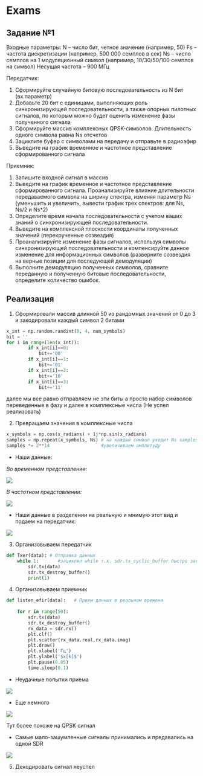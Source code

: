 # Exams

## Задание №1

Входные параметры:
N – число бит, четное значение (например, 50)
Fs – частота дискретизации (например, 500 000 семплов в сек)
Ns – число семплов на 1 модуляционный символ (например, 10/30/50/100 семплов на символ)
Несущая частота – 900 МГц

Передатчик:
1.	Сформируйте случайную битовую последовательность из N бит (вх.параметр)
2.	Добавьте 20 бит с единицами, выполняющих роль синхронизирующей последовательности, а также опорных пилотных сигналов, по которым можно будет оценить изменение фазы полученного сигнала
3.	Сформируйте массив комплексных QPSK-символов. Длительность одного символа равна Ns отсчетов
4.	Зациклите буфер с символами на передачу и отправьте в радиоэфир
5.	Выведите на график временное и частотное представление сформированного сигнала

Приемник:
1.	Запишите входной сигнал в массив 
2.	Выведите на график временное и частотное представление сформированного сигнала. Проанализируйте влияние длительности передаваемого символа на ширину спектра, изменяя параметр Ns (уменьшить и увеличить, вывести график трех спектров: для Ns, Ns/2 и Ns*2)
3.	Определите время начала последовательности с учетом ваших знаний о синхронизирующей последовательности.
4.	Выведите на комплексной плоскости координаты полученных значений (перекрученные созвездия)
5.	Проанализируйте изменение фазы сигналов, используя символы синхронизирующей последовательности и компенсируйте данное изменение для информационных символов (разверните созвездия на верные позиции для последующей демодуляции)
6.	Выполните демодуляцию полученных символов, сравните переданную и полученную битовые последовательности, определите количество ошибок.



## Реализация

1. Сформировали массив длинной 50 из рандомных значений от 0 до 3 и закодировали каждый символ 2 битами

```py
x_int = np.random.randint(0, 4, num_symbols) 
bit = ''
for i in range(len(x_int)):
        if x_int[i]==0:
            bit+='00'
        if x_int[i]==1:
            bit+='01'
        if x_int[i]==2:
            bit+='10' 
        if x_int[i]==3:
            bit+='11'
```
далее мы все равно отправляем не эти биты а просто набор символов переведенные в фазу и далее в комплексные числа (Не успел реализовать)

2. Превращаем значения в комплексные числа
```py
x_symbols = np.cos(x_radians) + 1j*np.sin(x_radians) 
samples = np.repeat(x_symbols, Ns) # на каждый символ уходит Ns samples 
samples *= 2**14                   #увеличиваем амплитуду 
```
- Наши данные: 

*Во временном представлении:*

<img src = "photo/t1_time.png">

*В частотном представлении:*

<img src = "photo/Figure_33.png">



- Наши данные в разделении на реальную и мнимую этот вид и подаем на передатчик:

<img src = "photo/Figure_22.png">

3. Организовываем передатчик

```py
def Txer(data): # Отправка данных
    while 1:       #зациклил while т.к. sdr.tx_cyclic_buffer быстро завершал отправку
        sdr.tx(data)
        sdr.tx_destroy_buffer()
        print(1)
```
4. Организовываем приемник
```py
def listen_efir(data):   # Прием данных в реальном времени
   
    for r in range(50):
        sdr.tx(data)
        sdr.tx_destroy_buffer()
        rx_data = sdr.rx()
        plt.clf()
        plt.scatter(rx_data.real,rx_data.imag)
        plt.draw()
        plt.xlabel('Гц')
        plt.ylabel('$x[k]$')
        plt.pause(0.05)
        time.sleep(0.1)
```        

- Неудачные попытки приема 

<img src = "photo/deb.jpg">

- Еще немного

<img src = "photo/deb2.jpg">


Тут более похоже на QPSK сигнал

- Самые мало-зашумленные сигналы принимались и предавались на одной SDR

<img src = "photo/deb3.jpg">

5. Декодировать сигнал неуспел

